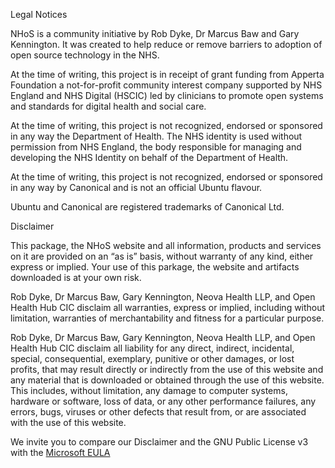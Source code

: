 Legal Notices

NHoS is a community initiative by Rob Dyke, Dr Marcus Baw and Gary Kennington. It was created to help reduce or remove barriers to adoption of open source technology in the NHS.

At the time of writing, this project is in receipt of grant funding from Apperta Foundation a not-for-profit community interest company supported by NHS England and NHS Digital (HSCIC) led by clinicians to promote open systems and standards for digital health and social care.

At the time of writing, this project is not recognized, endorsed or sponsored in any way the Department of Health. The NHS identity is used without permission from NHS England, the body responsible for managing and developing the NHS Identity on behalf of the Department of Health.

At the time of writing, this project is not recognized, endorsed or sponsored in any way by Canonical and is not an official Ubuntu flavour.

Ubuntu and Canonical are registered trademarks of Canonical Ltd.


Disclaimer

This package, the NHoS website and all information, products and services on it are provided on an “as is” basis, without warranty of any kind, either express or implied. Your use of this parkage, the website and artifacts downloaded is at your own risk.

Rob Dyke, Dr Marcus Baw, Gary Kennington, Neova Health LLP, and Open Health Hub CIC disclaim all warranties, express or implied, including without limitation, warranties of merchantability and fitness for a particular purpose.

Rob Dyke, Dr Marcus Baw, Gary Kennington, Neova Health LLP, and Open Health Hub CIC disclaim all liability for any direct, indirect, incidental, special, consequential, exemplary, punitive or other damages, or lost profits, that may result directly or indirectly from the use of this website and any material that is downloaded or obtained through the use of this website. This includes, without limitation, any damage to computer systems, hardware or software, loss of data, or any other performance failures, any errors, bugs, viruses or other defects that result from, or are associated with the use of this website.

We invite you to compare our Disclaimer and the GNU Public License v3 with the [Microsoft EULA](http://asyd.net/docs/misc/comparing_the_gpl_to_eula.pdf)
